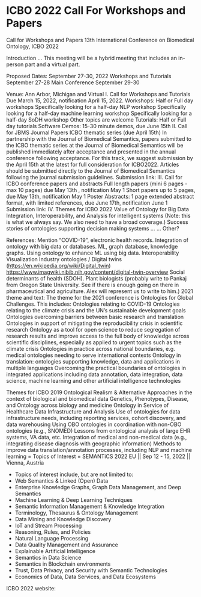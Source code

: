 # ICBO 2022 Call For Workshops and Papers

Call for Workshops and Papers
13th International Conference on Biomedical Ontology, ICBO 2022

Introduction ... 
This meeting will be a hybrid meeting that includes an in-person part and a virtual part.

Proposed Dates: 
September 27-30, 2022
Workshops and Tutorials September 27-28
Main Conference September 29-30

Venue: Ann Arbor, Michigan and Virtual
I. Call for Workshops and Tutorials
Due March 15, 2022, notification April 15, 2022.
Workshops: Half or Full day workshops
Specifically looking for a half-day NLP workshop
Specifically looking for a half-day machine learning workshop
Specifically looking for a half-day SoDH workshop
Other topics are welcome
Tutorials: Half or Full day tutorials
Software Demos: 15-30 minute demos, due June 15th
II. Call for JBMS Journal Papers ICBO thematic series (due April 15th)
In partnership with the Journal of Biomedical Semantics, papers submitted to the ICBO thematic series at the Journal of Biomedical Semantics will be published immediately after acceptance and presented in the annual conference following acceptance. For this track, we suggest submission by the April 15th at the latest for full consideration for ICBO2022. Articles should be submitted directly to the Journal of Biomedical Semantics following the journal submission guidelines.
Submission link:
III. Call for ICBO conference papers and abstracts 
Full length papers (mini 6 pages - max 10 pages) due May 13th , notification May 1
Short papers up to 5 pages, due May 13th, notification May 1
Poster Abstracts:  1 page extended abstract format, with limited references, due June 17th, notification June 1
Submission link:
IV. Themes for ICBO 2022
Value of Ontology for Big Data Integration, Interoperability, and Analysis for intelligent systems (Note: this is what we always say. We also need to have a broad coverage.)
Success stories of ontologies supporting decision making systems … … 
Other?

References: 
Mention “COVID-19”, electronic health records. 
Integration of ontology with big data or databases. 
ML, graph database, knowledge graphs. Using ontology to enhance ML using big data.
Interoperability 
Visualization
Industry ontologies / Digital twins (https://en.wikipedia.org/wiki/Digital_twin) https://www.imagwiki.nibib.nih.gov/content/digital-twin-overview 
Social determinants of health (SDOH).
Plant biologists (probably write to Pankaj from Oregon State University. See if there is enough going on there in pharmaceutical and agriculture. Alex will represent us to write to him.) 
2021 theme and text:
The theme for the 2021 conference is Ontologies for Global Challenges. This includes: 
Ontologies relating to COVID-19
Ontologies relating to the climate crisis and the UN’s sustainable development goals
Ontologies overcoming barriers between basic research and translation
Ontologies in support of mitigating the reproducibility crisis in scientific research
Ontology as a tool for open science to reduce segregation of research results and improve access to the full body of knowledge across scientific disciplines, especially as applied to urgent topics such as the climate crisis
Ontologies in practice across national boundaries, e.g. medical ontologies needing to serve international contexts
Ontology in translation: ontologies supporting knowledge, data and applications in multiple languages
Overcoming the practical boundaries of ontologies in integrated applications including data annotation, data integration, data science, machine learning and other artificial intelligence technologies

 Themes for ICBO 2019
Ontological Realism & Alternative Approaches in the context of biological and biomedical data
Genetics, Phenotypes, Disease, and Ontology across biology and medicine
Ontology in Service of Healthcare Data Infrastructure and Analysis
Use of ontologies for data infrastructure needs, including reporting services, cohort discovery, and data warehousing
Using OBO ontologies in coordination with non-OBO ontologies (e.g., SNOMED)
Lessons from ontological analysis of large EHR systems, VA data, etc.
Integration of medical and non-medical data (e.g., integrating disease diagnosis with geographic information)
Methods to improve data translation/annotation processes, including NLP and machine learning
= Topics of Interest = SEMANTiCS 2022 EU || Sep 12 - 15, 2022 || Vienna, Austria
* Topics of interest include, but are not limited to:
* Web Semantics & Linked (Open) Data
* Enterprise Knowledge Graphs, Graph Data Management, and Deep Semantics
* Machine Learning & Deep Learning Techniques
* Semantic Information Management & Knowledge Integration
* Terminology, Thesaurus & Ontology Management
* Data Mining and Knowledge Discovery
* IoT and Stream Processing
* Reasoning, Rules, and Policies
* Natural Language Processing
* Data Quality Management and Assurance
* Explainable Artificial Intelligence
* Semantics in Data Science
* Semantics in Blockchain environments
* Trust, Data Privacy, and Security with Semantic Technologies
* Economics of Data, Data Services, and Data Ecosystems

ICBO 2022 website:
